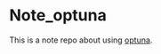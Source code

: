 # Note_optuna
This is a note repo about using [optuna](https://github.com/optuna/optuna/tree/master/optuna).
